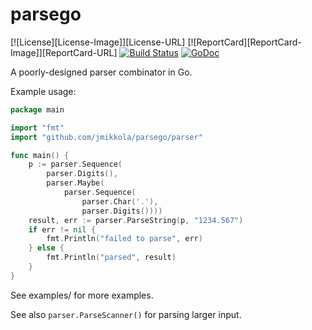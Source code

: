 # parsego

[![License][License-Image]][License-URL] [![ReportCard][ReportCard-Image]][ReportCard-URL] [![Build Status](https://travis-ci.org/jmikkola/parsego.svg?branch=master)](https://travis-ci.org/jmikkola/parsego) [![GoDoc](https://godoc.org/github.com/golang/gddo?status.svg)](https://godoc.org/github.com/jmikkola/parsego/parser)

A poorly-designed parser combinator in Go.

Example usage:

```go
package main

import "fmt"
import "github.com/jmikkola/parsego/parser"

func main() {
    p := parser.Sequence(
        parser.Digits(),
        parser.Maybe(
            parser.Sequence(
                parser.Char('.'),
                parser.Digits())))
    result, err := parser.ParseString(p, "1234.567")
    if err != nil {
        fmt.Println("failed to parse", err)
    } else {
        fmt.Println("parsed", result)
    }
}
```

See examples/ for more examples.

See also `parser.ParseScanner()` for parsing larger input.
